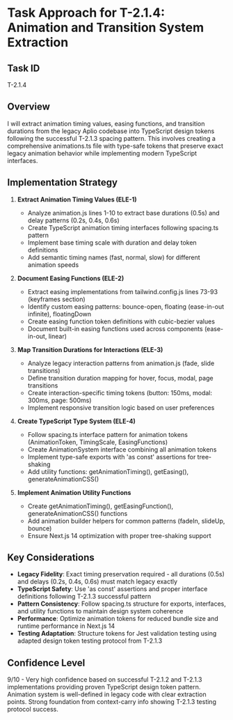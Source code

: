 # Task Approach for T-2.1.4: Animation and Transition System Extraction

## Task ID
T-2.1.4

## Overview
I will extract animation timing values, easing functions, and transition durations from the legacy Aplio codebase into TypeScript design tokens following the successful T-2.1.3 spacing pattern. This involves creating a comprehensive animations.ts file with type-safe tokens that preserve exact legacy animation behavior while implementing modern TypeScript interfaces.

## Implementation Strategy

1. **Extract Animation Timing Values (ELE-1)**
   - Analyze animation.js lines 1-10 to extract base durations (0.5s) and delay patterns (0.2s, 0.4s, 0.6s)
   - Create TypeScript animation timing interfaces following spacing.ts pattern
   - Implement base timing scale with duration and delay token definitions
   - Add semantic timing names (fast, normal, slow) for different animation speeds

2. **Document Easing Functions (ELE-2)**
   - Extract easing implementations from tailwind.config.js lines 73-93 (keyframes section)
   - Identify custom easing patterns: bounce-open, floating (ease-in-out infinite), floatingDown
   - Create easing function token definitions with cubic-bezier values
   - Document built-in easing functions used across components (ease-in-out, linear)

3. **Map Transition Durations for Interactions (ELE-3)**
   - Analyze legacy interaction patterns from animation.js (fade, slide transitions)
   - Define transition duration mapping for hover, focus, modal, page transitions
   - Create interaction-specific timing tokens (button: 150ms, modal: 300ms, page: 500ms)
   - Implement responsive transition logic based on user preferences

4. **Create TypeScript Type System (ELE-4)**
   - Follow spacing.ts interface pattern for animation tokens (AnimationToken, TimingScale, EasingFunctions)
   - Create AnimationSystem interface combining all animation tokens
   - Implement type-safe exports with 'as const' assertions for tree-shaking
   - Add utility functions: getAnimationTiming(), getEasing(), generateAnimationCSS()

5. **Implement Animation Utility Functions**
   - Create getAnimationTiming(), getEasingFunction(), generateAnimationCSS() functions
   - Add animation builder helpers for common patterns (fadeIn, slideUp, bounce)
   - Ensure Next.js 14 optimization with proper tree-shaking support

## Key Considerations

- **Legacy Fidelity**: Exact timing preservation required - all durations (0.5s) and delays (0.2s, 0.4s, 0.6s) must match legacy exactly
- **TypeScript Safety**: Use 'as const' assertions and proper interface definitions following T-2.1.3 successful pattern
- **Pattern Consistency**: Follow spacing.ts structure for exports, interfaces, and utility functions to maintain design system coherence
- **Performance**: Optimize animation tokens for reduced bundle size and runtime performance in Next.js 14
- **Testing Adaptation**: Structure tokens for Jest validation testing using adapted design token testing protocol from T-2.1.3

## Confidence Level
9/10 - Very high confidence based on successful T-2.1.2 and T-2.1.3 implementations providing proven TypeScript design token pattern. Animation system is well-defined in legacy code with clear extraction points. Strong foundation from context-carry info showing T-2.1.3 testing protocol success.